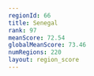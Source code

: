 ```yaml
---
regionId: 66
title: Senegal
rank: 97
meanScore: 72.54
globalMeanScore: 73.46
numRegions: 220
layout: region_score
---
```

